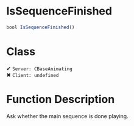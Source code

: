 # IsSequenceFinished
```js
bool IsSequenceFinished()
```
# Class
✔ `Server: CBaseAnimating`  
✖ `Client: undefined`  

# Function Description
Ask whether the main sequence is done playing.

